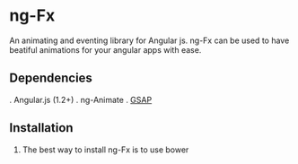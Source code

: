 ng-Fx
===============

An animating and eventing library for Angular js. ng-Fx can be used to have beatiful animations for your angular apps with ease. 

## Dependencies
. Angular.js (1.2+)
. ng-Animate 
. [GSAP](http://google.com)


## Installation
1. The best way to install ng-Fx is to use bower
     ```bower install ng-Fx --save 


